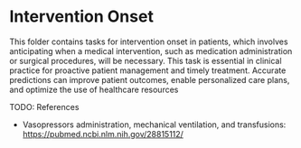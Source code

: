 # Intervention Onset

This folder contains tasks for intervention onset in patients, which involves anticipating when a medical intervention, such as medication administration or surgical procedures, will be necessary. This task is essential in clinical practice for proactive patient management and timely treatment. Accurate predictions can improve patient outcomes, enable personalized care plans, and optimize the use of healthcare resources


TODO: References
- Vasopressors administration, mechanical ventilation, and transfusions: https://pubmed.ncbi.nlm.nih.gov/28815112/